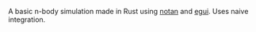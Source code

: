 A basic n-body simulation made in Rust using [notan](https://github.com/Nazariglez/notan) and [egui](https://github.com/emilk/egui). Uses naive integration.
